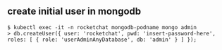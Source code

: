 ## create initial user in mongodb
```shell
$ kubectl exec -it -n rocketchat mongodb-podname mongo admin
> db.createUser({ user: 'rocketchat', pwd: 'insert-password-here', roles: [ { role: 'userAdminAnyDatabase', db: 'admin' } ] });
```
